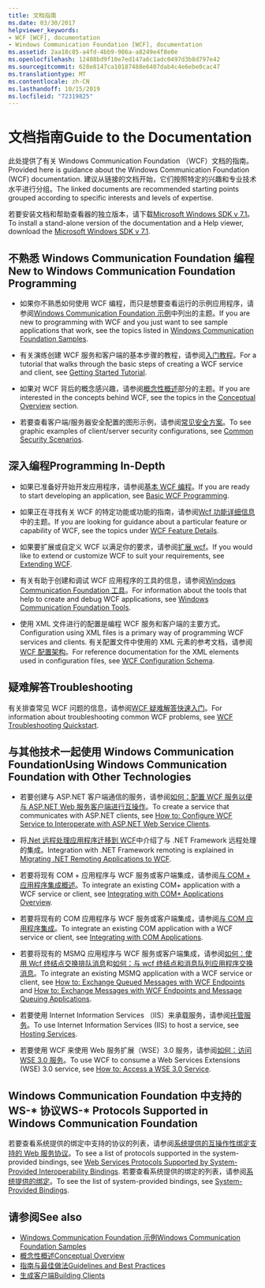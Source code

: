 ```yaml
---
title: 文档指南
ms.date: 03/30/2017
helpviewer_keywords:
- WCF [WCF], documentation
- Windows Communication Foundation [WCF], documentation
ms.assetid: 2aa18c85-a4fd-4bb9-986a-a8249e4f8e0e
ms.openlocfilehash: 12408bd9f10e7ed147a6c1adc0497d3b8d797e42
ms.sourcegitcommit: 628e8147ca10187488e6407dab4c4e6ebe0cac47
ms.translationtype: MT
ms.contentlocale: zh-CN
ms.lasthandoff: 10/15/2019
ms.locfileid: "72319825"
---
```

# <a name="guide-to-the-documentation"></a><span data-ttu-id="79869-102">文档指南</span><span class="sxs-lookup"><span data-stu-id="79869-102">Guide to the Documentation</span></span>
<span data-ttu-id="79869-103">此处提供了有关 Windows Communication Foundation （WCF）文档的指南。</span><span class="sxs-lookup"><span data-stu-id="79869-103">Provided here is guidance about the Windows Communication Foundation (WCF) documentation.</span></span> <span data-ttu-id="79869-104">建议从链接的文档开始，它们按照特定的兴趣和专业技术水平进行分组。</span><span class="sxs-lookup"><span data-stu-id="79869-104">The linked documents are recommended starting points grouped according to specific interests and levels of expertise.</span></span>  
  
 <span data-ttu-id="79869-105">若要安装文档和帮助查看器的独立版本，请下载[Microsoft Windows SDK v 7.1](https://go.microsoft.com/fwlink/?LinkID=194146&clcid=0x409)。</span><span class="sxs-lookup"><span data-stu-id="79869-105">To install a stand-alone version of the documentation and a Help viewer, download the [Microsoft Windows SDK v 7.1](https://go.microsoft.com/fwlink/?LinkID=194146&clcid=0x409).</span></span>  
  
## <a name="new-to-windows-communication-foundation-programming"></a><span data-ttu-id="79869-106">不熟悉 Windows Communication Foundation 编程</span><span class="sxs-lookup"><span data-stu-id="79869-106">New to Windows Communication Foundation Programming</span></span>  
  
- <span data-ttu-id="79869-107">如果你不熟悉如何使用 WCF 编程，而只是想要查看运行的示例应用程序，请参阅[Windows Communication Foundation 示例](./samples/index.md)中列出的主题。</span><span class="sxs-lookup"><span data-stu-id="79869-107">If you are new to programming with WCF and you just want to see sample applications that work, see the topics listed in [Windows Communication Foundation Samples](./samples/index.md).</span></span>  
  
- <span data-ttu-id="79869-108">有关演练创建 WCF 服务和客户端的基本步骤的教程，请参阅[入门教程](getting-started-tutorial.md)。</span><span class="sxs-lookup"><span data-stu-id="79869-108">For a tutorial that walks through the basic steps of creating a WCF service and client, see [Getting Started Tutorial](getting-started-tutorial.md).</span></span>  
  
- <span data-ttu-id="79869-109">如果对 WCF 背后的概念感兴趣，请参阅[概念性概述](conceptual-overview.md)部分的主题。</span><span class="sxs-lookup"><span data-stu-id="79869-109">If you are interested in the concepts behind WCF, see the topics in the [Conceptual Overview](conceptual-overview.md) section.</span></span>  
  
- <span data-ttu-id="79869-110">若要查看客户端/服务器安全配置的图形示例，请参阅[常见安全方案](./feature-details/common-security-scenarios.md)。</span><span class="sxs-lookup"><span data-stu-id="79869-110">To see graphic examples of client/server security configurations, see [Common Security Scenarios](./feature-details/common-security-scenarios.md).</span></span>  
  
## <a name="programming-in-depth"></a><span data-ttu-id="79869-111">深入编程</span><span class="sxs-lookup"><span data-stu-id="79869-111">Programming In-Depth</span></span>  
  
- <span data-ttu-id="79869-112">如果已准备好开始开发应用程序，请参阅[基本 WCF 编程](basic-wcf-programming.md)。</span><span class="sxs-lookup"><span data-stu-id="79869-112">If you are ready to start developing an application, see [Basic WCF Programming](basic-wcf-programming.md).</span></span>  
  
- <span data-ttu-id="79869-113">如果正在寻找有关 WCF 的特定功能或功能的指南，请参阅[Wcf 功能详细信息](./feature-details/index.md)中的主题。</span><span class="sxs-lookup"><span data-stu-id="79869-113">If you are looking for guidance about a particular feature or capability of WCF, see the topics under [WCF Feature Details](./feature-details/index.md).</span></span>  
  
- <span data-ttu-id="79869-114">如果要扩展或自定义 WCF 以满足你的要求，请参阅[扩展 wcf](./extending/index.md)。</span><span class="sxs-lookup"><span data-stu-id="79869-114">If you would like to extend or customize WCF to suit your requirements, see [Extending WCF](./extending/index.md).</span></span>  
  
- <span data-ttu-id="79869-115">有关有助于创建和调试 WCF 应用程序的工具的信息，请参阅[Windows Communication Foundation 工具](tools.md)。</span><span class="sxs-lookup"><span data-stu-id="79869-115">For information about the tools that help to create and debug WCF applications, see [Windows Communication Foundation Tools](tools.md).</span></span>  
  
- <span data-ttu-id="79869-116">使用 XML 文件进行的配置是编程 WCF 服务和客户端的主要方式。</span><span class="sxs-lookup"><span data-stu-id="79869-116">Configuration using XML files is a primary way of programming WCF services and clients.</span></span> <span data-ttu-id="79869-117">有关配置文件中使用的 XML 元素的参考文档，请参阅[WCF 配置架构](../configure-apps/file-schema/wcf/index.md)。</span><span class="sxs-lookup"><span data-stu-id="79869-117">For reference documentation for the XML elements used in configuration files, see [WCF Configuration Schema](../configure-apps/file-schema/wcf/index.md).</span></span>  
  
## <a name="troubleshooting"></a><span data-ttu-id="79869-118">疑难解答</span><span class="sxs-lookup"><span data-stu-id="79869-118">Troubleshooting</span></span>  
 <span data-ttu-id="79869-119">有关排查常见 WCF 问题的信息，请参阅[WCF 疑难解答快速入门](wcf-troubleshooting-quickstart.md)。</span><span class="sxs-lookup"><span data-stu-id="79869-119">For information about troubleshooting common WCF problems, see [WCF Troubleshooting Quickstart](wcf-troubleshooting-quickstart.md).</span></span>  
  
## <a name="using-windows-communication-foundation-with-other-technologies"></a><span data-ttu-id="79869-120">与其他技术一起使用 Windows Communication Foundation</span><span class="sxs-lookup"><span data-stu-id="79869-120">Using Windows Communication Foundation with Other Technologies</span></span>  
  
- <span data-ttu-id="79869-121">若要创建与 ASP.NET 客户端通信的服务，请参阅[如何：配置 WCF 服务以便与 ASP.NET Web 服务客户端进行互操作](./feature-details/config-wcf-service-with-aspnet-web-service.md)。</span><span class="sxs-lookup"><span data-stu-id="79869-121">To create a service that communicates with ASP.NET clients, see [How to: Configure WCF Service to Interoperate with ASP.NET Web Service Clients](./feature-details/config-wcf-service-with-aspnet-web-service.md).</span></span>  
  
- <span data-ttu-id="79869-122">将[.Net 远程处理应用程序迁移到 WCF](./feature-details/migrating-net-remoting-applications-to-wcf.md)中介绍了与 .NET Framework 远程处理的集成。</span><span class="sxs-lookup"><span data-stu-id="79869-122">Integration with .NET Framework remoting is explained in [Migrating .NET Remoting Applications to WCF](./feature-details/migrating-net-remoting-applications-to-wcf.md).</span></span>  
  
- <span data-ttu-id="79869-123">若要将现有 COM + 应用程序与 WCF 服务或客户端集成，请参阅[与 COM + 应用程序集成概述](./feature-details/integrating-with-com-plus-applications-overview.md)。</span><span class="sxs-lookup"><span data-stu-id="79869-123">To integrate an existing COM+ application with a WCF service or client, see [Integrating with COM+ Applications Overview](./feature-details/integrating-with-com-plus-applications-overview.md).</span></span>  
  
- <span data-ttu-id="79869-124">若要将现有的 COM 应用程序与 WCF 服务或客户端集成，请参阅[与 COM 应用程序集成](./feature-details/integrating-with-com-applications.md)。</span><span class="sxs-lookup"><span data-stu-id="79869-124">To integrate an existing COM application with a WCF service or client, see [Integrating with COM Applications](./feature-details/integrating-with-com-applications.md).</span></span>  
  
- <span data-ttu-id="79869-125">若要将现有的 MSMQ 应用程序与 WCF 服务或客户端集成，请参阅[如何：使用 Wcf 终结点交换排队消息](./feature-details/how-to-exchange-queued-messages-with-wcf-endpoints.md)和[如何：与 wcf 终结点和消息队列应用程序交换消息](./feature-details/how-to-exchange-messages-with-wcf-endpoints-and-message-queuing-applications.md)。</span><span class="sxs-lookup"><span data-stu-id="79869-125">To integrate an existing MSMQ application with a WCF service or client, see [How to: Exchange Queued Messages with WCF Endpoints](./feature-details/how-to-exchange-queued-messages-with-wcf-endpoints.md) and [How to: Exchange Messages with WCF Endpoints and Message Queuing Applications](./feature-details/how-to-exchange-messages-with-wcf-endpoints-and-message-queuing-applications.md).</span></span>  
  
- <span data-ttu-id="79869-126">若要使用 Internet Information Services （IIS）来承载服务，请参阅[托管服务](hosting-services.md)。</span><span class="sxs-lookup"><span data-stu-id="79869-126">To use Internet Information Services (IIS) to host a service, see [Hosting Services](hosting-services.md).</span></span>  
  
- <span data-ttu-id="79869-127">若要使用 WCF 来使用 Web 服务扩展（WSE）3.0 服务，请参阅[如何：访问 WSE 3.0 服务](./feature-details/how-to-access-a-wse-3-0-service-with-a-wcf-client.md)。</span><span class="sxs-lookup"><span data-stu-id="79869-127">To use WCF to consume a Web Services Extensions (WSE) 3.0 service, see [How to: Access a WSE 3.0 Service](./feature-details/how-to-access-a-wse-3-0-service-with-a-wcf-client.md).</span></span>  
  
## <a name="ws--protocols-supported-in-windows-communication-foundation"></a><span data-ttu-id="79869-128">Windows Communication Foundation 中支持的 WS-\* 协议</span><span class="sxs-lookup"><span data-stu-id="79869-128">WS-\* Protocols Supported in Windows Communication Foundation</span></span>  
 <span data-ttu-id="79869-129">若要查看系统提供的绑定中支持的协议的列表，请参阅[系统提供的互操作性绑定支持的 Web 服务协议](./feature-details/web-services-protocols-supported-by-system-provided-interoperability-bindings.md)。</span><span class="sxs-lookup"><span data-stu-id="79869-129">To see a list of protocols supported in the system-provided bindings, see [Web Services Protocols Supported by System-Provided Interoperability Bindings](./feature-details/web-services-protocols-supported-by-system-provided-interoperability-bindings.md).</span></span> <span data-ttu-id="79869-130">若要查看系统提供的绑定的列表，请参阅[系统提供的绑定](system-provided-bindings.md)。</span><span class="sxs-lookup"><span data-stu-id="79869-130">To see the list of system-provided bindings, see [System-Provided Bindings](system-provided-bindings.md).</span></span>  
  
## <a name="see-also"></a><span data-ttu-id="79869-131">请参阅</span><span class="sxs-lookup"><span data-stu-id="79869-131">See also</span></span>

- [<span data-ttu-id="79869-132">Windows Communication Foundation 示例</span><span class="sxs-lookup"><span data-stu-id="79869-132">Windows Communication Foundation Samples</span></span>](./samples/index.md)
- [<span data-ttu-id="79869-133">概念性概述</span><span class="sxs-lookup"><span data-stu-id="79869-133">Conceptual Overview</span></span>](conceptual-overview.md)
- [<span data-ttu-id="79869-134">指南与最佳做法</span><span class="sxs-lookup"><span data-stu-id="79869-134">Guidelines and Best Practices</span></span>](guidelines-and-best-practices.md)
- [<span data-ttu-id="79869-135">生成客户端</span><span class="sxs-lookup"><span data-stu-id="79869-135">Building Clients</span></span>](building-clients.md)

